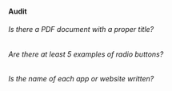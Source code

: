 #### Audit

###### Is there a PDF document with a proper title?
###### Are there at least 5 examples of radio buttons?
###### Is the name of each app or website written?